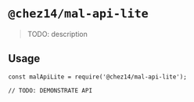 # `@chez14/mal-api-lite`

> TODO: description

## Usage

```
const malApiLite = require('@chez14/mal-api-lite');

// TODO: DEMONSTRATE API
```
